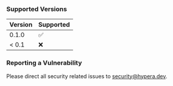 ### Supported Versions
| Version | Supported          |
| ------- | ------------------ |
| 0.1.0   | :white_check_mark: |
| < 0.1   | :x:                |

### Reporting a Vulnerability
Please direct all security related issues to [security@hypera.dev](mailto:security@hypera.dev).